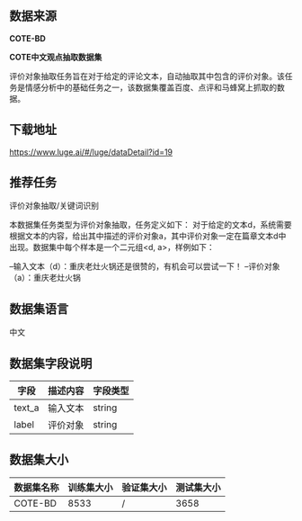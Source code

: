 ## 数据来源

**COTE-BD**

**COTE中文观点抽取数据集**

评价对象抽取任务旨在对于给定的评论文本，自动抽取其中包含的评价对象。该任务是情感分析中的基础任务之一，该数据集覆盖百度、点评和马蜂窝上抓取的数据。

## 下载地址

https://www.luge.ai/#/luge/dataDetail?id=19

## 推荐任务

评价对象抽取/关键词识别

本数据集任务类型为评价对象抽取，任务定义如下：
对于给定的文本d，系统需要根据文本的内容，给出其中描述的评价对象a，其中评价对象一定在篇章文本d中出现。数据集中每个样本是一个二元组<d, a>，样例如下：

–输入文本（d）：重庆老灶火锅还是很赞的，有机会可以尝试一下！
–评价对象（a）：重庆老灶火锅 

## 数据集语言

中文

## 数据集字段说明

| 字段   | 描述内容 | 字段类型 |
| ------ | -------- | -------- |
| text_a | 输入文本 | string   |
| label  | 评价对象 | string   |

## 数据集大小

| 数据集名称 | 训练集大小 | 验证集大小 | 测试集大小 |
| ---------- | ---------- | ---------- | ---------- |
| COTE-BD    | 8533       | /          | 3658       |


